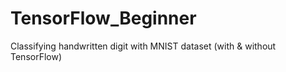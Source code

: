 # TensorFlow_Beginner
Classifying handwritten digit with MNIST dataset (with &amp; without TensorFlow)
